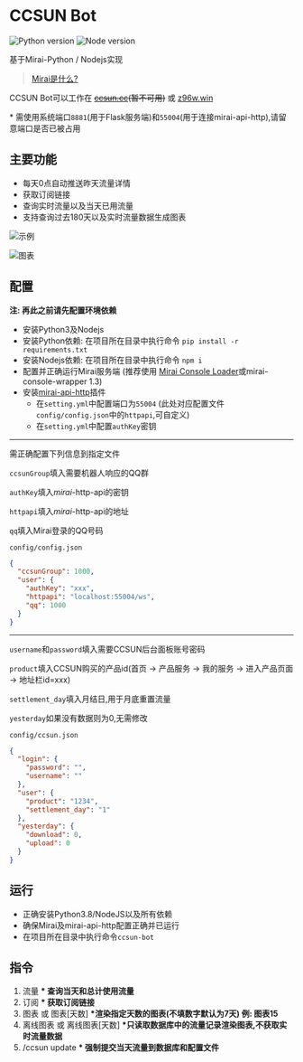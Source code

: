 # CCSUN Bot

![Python version](https://img.shields.io/badge/Python-3.8.5-blue)
![Node version](https://img.shields.io/badge/Nodejs-14.15.1-brightgreen)

基于Mirai-Python / Nodejs实现

> [Mirai是什么?](https://github.com/mamoe/mirai/blob/dev/README.md)

CCSUN Bot可以工作在 ~~[ccsun.cc](https://ccsun.cc)(暂不可用)~~ 或 [z96w.win](https://z96w.win)

\* 需使用系统端口`8881`(用于Flask服务端)和`55004`(用于连接mirai-api-http),请留意端口是否已被占用

## 主要功能

* 每天0点自动推送昨天流量详情
* 获取订阅链接
* 查询实时流量以及当天已用流量
* 支持查询过去180天以及实时流量数据生成图表

![示例](https://tu.yaohuo.me/imgs/2020/12/b123f596fe8b18e6.jpg)

![图表](https://tu.yaohuo.me/imgs/2020/12/40faa0fafb110d99.png)

## 配置
**注: 再此之前请先配置环境依赖**

* 安装Python3及Nodejs
* 安装Python依赖: 在项目所在目录中执行命令 ``pip install -r requirements.txt``
* 安装Nodejs依赖: 在项目所在目录中执行命令 ``npm i``
* 配置并正确运行Mirai服务端 (推荐使用 [Mirai Console Loader](https://github.com/iTXTech/mirai-console-loader)或mirai-console-wrapper 1.3)
* 安装[mirai-api-http](https://github.com/project-mirai/mirai-api-http)插件
  * 在`setting.yml`中配置端口为`55004` (此处对应配置文件`config/config.json`中的`httpapi`,可自定义)
  * 在`setting.yml`中配置`authKey`密钥
****
需正确配置下列信息到指定文件

``ccsunGroup``填入需要机器人响应的QQ群

``authKey``填入*mirai*-http-api的密钥

 ``httpapi``填入*mirai*-http-api的地址

``qq``填入Mirai登录的QQ号码

`config/config.json`

```json
{
  "ccsunGroup": 1000, 
  "user": {
    "authKey": "xxx",
    "httpapi": "localhost:55004/ws",
    "qq": 1000
  }
}
```

***

``username``和``password``填入需要CCSUN后台面板账号密码

``product``填入CCSUN购买的产品id(首页 -> 产品服务 -> 我的服务 -> 进入产品页面 -> 地址栏id=xxx)

``settlement_day``填入月结日,用于月底重置流量

``yesterday``如果没有数据则为0,无需修改

`config/ccsun.json`

```json
{
  "login": {
    "password": "",
    "username": ""
  },
  "user": {
    "product": "1234",
    "settlement_day": "1"
  },
  "yesterday": {
    "download": 0,
    "upload": 0
  }
}
```

## 运行

* 正确安装Python3.8/NodeJS以及所有依赖
* 确保Mirai及mirai-api-http配置正确并已运行
* 在项目所在目录中执行命令``ccsun-bot ``

## 指令

1. 流量  **\* 查询当天和总计使用流量**
2. 订阅  **\* 获取订阅链接**
3. 图表 或 图表[天数]  **\*渲染指定天数的图表(不填数字默认为7天)  例: 图表15**
4. 离线图表 或 离线图表[天数]  **\*只读取数据库中的流量记录渲染图表,不获取实时流量数据** 
5. /ccsun update  **\* 强制提交当天流量到数据库和配置文件**
